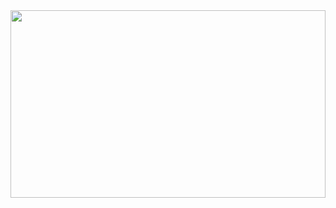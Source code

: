 
<a href="https://github.com/devxb/gitanimals">
  <div align='center'>
<img
  src="https://render.gitanimals.org/farms/HelloWook"
  width="100%"
  height="300"
/>
</a>
<br>
</div>
